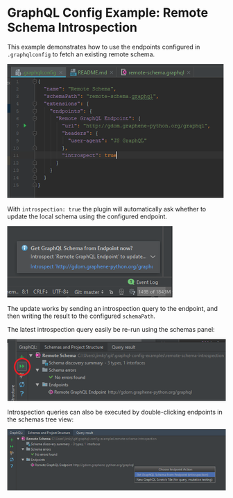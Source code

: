 # GraphQL Config Example: Remote Schema Introspection

This example demonstrates how to use the endpoints configured in `.graphqlconfig` to fetch an existing remote schema.

![](graphql-config-introspect.png)

With `introspection: true` the plugin will automatically ask whether to update the local schema using the configured endpoint.

![](introspect-startup.png)

The update works by sending an introspection query to the endpoint, and then writing the result to the configured `schemaPath`.

The latest introspection query easily be re-run using the schemas panel:

![](introspect-re-run.png)

Introspection queries can also be executed by double-clicking endpoints in the schemas tree view:

![](introspect-endpoint.png) 
